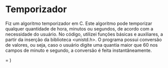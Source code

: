 # Temporizador
Fiz um algoritmo temporizador em C. 
Este algoritmo pode temporizar qualquer quantidade de hora, minutos ou segundos, de acordo com a necessidade do usuário.
No código, utilizei funções básicas e auxiliares, a partir da inserção da biblioteca <unistd.h>.
O programa possui conversão de valores, ou seja, caso o usuário digite uma quantia maior que 60 nos campos de minuto e segundo, a conversão é feita instantâneamente.

= )
